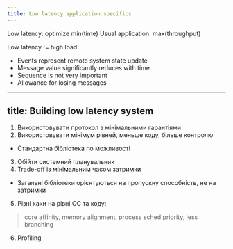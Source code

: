 ```yaml
---
title: Low latency application specifics
---
```


Low latency: optimize min(time)
Usual application: max(throughput)

Low latency != high load

- Events represent remote system state update
- Message value significantly reduces with time
- Sequence is not very important
- Allowance for losing messages

<!--
Якщо прибрати гарантії доставки та/чи послідовної доставки швидкість
доставки може збільшитись у рази.
-->

---
title: Building low latency system
---

1. Використовувати протокол з мінімальними гарантіями
2. Використовувати мінімум рівней, меньше коду, більше контролю
- Стандартна бібліотека по можливості
3. Обійти системний планувальник
4. Trade-off із мінімальним часом затримки
- Загальні бібліотеки орієнтуються на пропускну способність, не на затримки
5. Різні хаки на рівні ОС та коду:
> core affinity, memory alignment, process sched priority, less branching
6. Profiling
